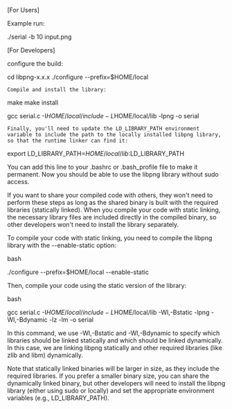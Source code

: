 [For Users]


Example run:

./serial -b 10 input.png


[For Developers]

configure the build:

cd libpng-x.x.x
./configure --prefix=$HOME/local

<!-- The --prefix option specifies the installation directory. In this case, we use a directory 
named local in the user's home directory. You can change this to another location if you prefer. -->

    Compile and install the library:

make
make install

<!-- Now you have libpng installed in the specified directory (e.g., $HOME/local).

    To use the locally installed libpng library, you will need to update the compiler and linker flags in your build process. Add -I$HOME/local/include to the compiler flags and -L$HOME/local/lib -lpng to the linker flags.

For example, if you were compiling the serial.c file mentioned in the previous answer, you would use the following command: -->


gcc serial.c -I$HOME/local/include -L$HOME/local/lib -lpng -o serial

    Finally, you'll need to update the LD_LIBRARY_PATH environment variable to include the path to the locally installed libpng library, so that the runtime linker can find it:


export LD_LIBRARY_PATH=$HOME/local/lib:$LD_LIBRARY_PATH

You can add this line to your .bashrc or .bash_profile file to make it permanent. Now you should be able to use the libpng library without sudo access.



If you want to share your compiled code with others, they won't need to perform these steps as long as the shared binary is built with the required libraries (statically linked). When you compile your code with static linking, the necessary library files are included directly in the compiled binary, so other developers won't need to install the library separately.

To compile your code with static linking, you need to compile the libpng library with the --enable-static option:

bash

./configure --prefix=$HOME/local --enable-static

Then, compile your code using the static version of the library:

bash

gcc serial.c -I$HOME/local/include -L$HOME/local/lib -Wl,-Bstatic -lpng -Wl,-Bdynamic -lz -lm -o serial

In this command, we use -Wl,-Bstatic and -Wl,-Bdynamic to specify which libraries should be linked statically and which should be linked dynamically. In this case, we are linking libpng statically and other required libraries (like zlib and libm) dynamically.

Note that statically linked binaries will be larger in size, as they include the required libraries. If you prefer a smaller binary size, you can share the dynamically linked binary, but other developers will need to install the libpng library (either using sudo or locally) and set the appropriate environment variables (e.g., LD_LIBRARY_PATH).